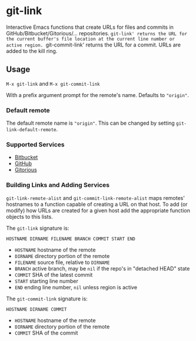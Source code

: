 # git-link

Interactive Emacs functions that create URLs for files and commits in
GitHub/Bitbucket/Gitorious/... repositories. `git-link' returns the URL for the
current buffer's file location at the current line number or active region.
`git-commit-link' returns the URL for a commit. URLs are added to the kill ring.

## Usage

`M-x git-link` and `M-x git-commit-link`

With a prefix argument prompt for the remote's name. Defaults to `"origin"`.

### Default remote

The default remote name is `"origin"`. This can be changed by setting `git-link-default-remote`.

### Supported Services

* [Bitbucket](http://bitbucket.com)
* [GitHub](http://github.com)
* [Gitorious](http://gitorious.org)

### Building Links and Adding Services

`git-link-remote-alist` and `git-commit-link-remote-alist` maps remotes'
hostnames to a function capable of creating a URL on that host. To add (or
modify) how URLs are created for a given host add the appropriate function
objects to this lists.

The `git-link` signature is:

`HOSTNAME DIRNAME FILENAME BRANCH COMMIT START END`

* `HOSTNAME` hostname of the remote
* `DIRNAME` directory portion of the remote
* `FILENAME` source file, relative to `DIRNAME`
* `BRANCH` active branch, may be `nil` if the repo's in "detached HEAD" state
* `COMMIT` SHA of the latest commit
* `START` starting line number
* `END`  ending line number, `nil` unless region is active

The `git-commit-link` signature is:

`HOSTNAME DIRNAME COMMIT`

* `HOSTNAME` hostname of the remote
* `DIRNAME` directory portion of the remote
* `COMMIT` SHA of the commit
